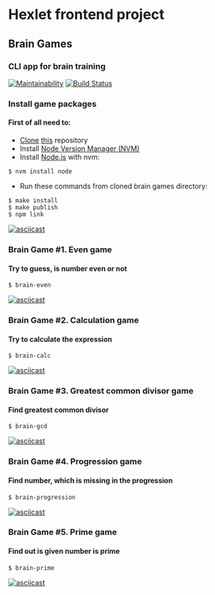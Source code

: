 # Hexlet frontend project

## Brain Games
### CLI app for brain training

[![Maintainability](https://api.codeclimate.com/v1/badges/a99a88d28ad37a79dbf6/maintainability)](https://codeclimate.com/github/codeclimate/codeclimate/maintainability)
[![Build Status](https://travis-ci.com/it-amalker/frontend-project-lvl1.svg?branch=master)](https://travis-ci.com/it-amalker/frontend-project-lvl1)

### Install game packages
#### First of all need to:
* [Clone](https://help.github.com/en/github/using-git/which-remote-url-should-i-use#cloning-with-https-urls-recommended) [this](https://github.com/it-amalker/frontend-project-lvl1.git) repository
* Install [Node Version Manager (NVM)](https://github.com/nvm-sh/nvm#install--update-script)
* Install [Node.js](https://github.com/nvm-sh/nvm#usage) with nvm:
```
$ nvm install node
```
* Run these commands from cloned brain games directory:
```
$ make install
$ make publish
$ npm link
```
[![asciicast](https://asciinema.org/a/gffcIELi7csA3a0dnQIh88Ecn.svg)](https://asciinema.org/a/gffcIELi7csA3a0dnQIh88Ecn)

### Brain Game #1. Even game
#### Try to guess, is number even or not
```
$ brain-even
```
[![asciicast](https://asciinema.org/a/Mpwgb5mJk7Y9fhiDEVRiqPMr1.svg)](https://asciinema.org/a/Mpwgb5mJk7Y9fhiDEVRiqPMr1)

### Brain Game #2. Calculation game
#### Try to calculate the expression
```
$ brain-calc
```
[![asciicast](https://asciinema.org/a/3ebTQAorFUsn8LmarLw0D4LtD.svg)](https://asciinema.org/a/3ebTQAorFUsn8LmarLw0D4LtD)

### Brain Game #3. Greatest common divisor game 
#### Find greatest common divisor
```
$ brain-gcd
```
[![asciicast](https://asciinema.org/a/mEaTtPTjOg2yBKl10NNPQLBqZ.svg)](https://asciinema.org/a/mEaTtPTjOg2yBKl10NNPQLBqZ)

### Brain Game #4. Progression game 
#### Find number, which is missing in the progression
```
$ brain-progression
```
[![asciicast](https://asciinema.org/a/XMuZzeBXyULM2CrpDp4UHAyWZ.svg)](https://asciinema.org/a/XMuZzeBXyULM2CrpDp4UHAyWZ)

### Brain Game #5. Prime game 
#### Find out is given number is prime
```
$ brain-prime
```
[![asciicast](https://asciinema.org/a/uXu6UzLCNezPrHlyuBloGUZJy.svg)](https://asciinema.org/a/uXu6UzLCNezPrHlyuBloGUZJy)